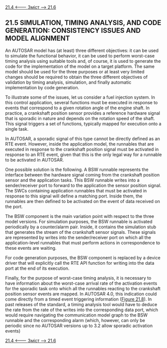 [21.4 <--- ](21_4.md) [   Зміст   ](README.md) [--> 21.6](21_6.md)

## 21.5 SIMULATION, TIMING ANALYSIS, AND CODE GENERATION: CONSISTENCY ISSUES AND MODEL ALIGNMENT

An AUTOSAR model has (at least) three different objectives: it can be used to simulate the functional behavior, it can be used to perform worst-case timing analysis using suitable tools and, of course, it is used to generate the code for the implementation of the model on a target platform. The same model should be used for the three purposes or at least very limited changes should be required to obtain the three different objectives of validation by timing analysis, simulation, and finally automatic implementation by code generation.

To illustrate some of the issues, let us consider a fuel injection system. In this control application, several functions must be executed in response to events that correspond to a given rotation angle of the engine shaft. In practice, a crankshaft position sensor provides a reference hardware signal that is sporadic in nature and depends on the rotation speed of the shaft. This signal triggers a set of functions, typically mapped for execution onto a single task.

In AUTOSAR, a sporadic signal of this type cannot be directly defined as an RTE event. However, inside the application model, the runnables that are executed in response to the crankshaft position signal must be activated in response to an RTE event, given that this is the only legal way for a runnable to be activated in AUTOSAR.

One possible solution is the following. A BSW runnable represents the interface between the hardware signal coming from the crankshaft position sensor and the application tasks. This BSW runnable writes into a sender/receiver port to forward to the application the sensor position signal. The SWCs containing application runnables that must be activated in response to this signal will define a matching port. Inside them, the runnables are then defined to be activated on the event of data received on the port.

The BSW component is the main variation point with respect to the three model versions. For simulation purposes, the BSW runnable is activated periodically by a counter/alarm pair. Inside, it contains the simulation stub that generates the stream of the crankshaft sensor signals. These signals are represented by writes into the sender/receiver port on which all the application-level runnables that must perform actions in correspondence to these events are waiting.

For code generation purposes, the BSW component is replaced by a device driver that will explicitly call the RTE API function for writing into the data port at the end of its execution.

Finally, for the purpose of worst-case timing analysis, it is necessary to have information about the worst-case arrival rate of the activation events for the sporadic task onto which all the runnables reacting to the crankshaft position sensor events are mapped. In AUTOSAR 4.0, this indication could come directly from a timed event triggering information ([Figure 21.8](#_bookmark128)). In past releases of the standard, a timing analysis tool would have to deduce the rate from the rate of the writes into the corresponding data port, which would require navigating the communication model graph to the BSW runnable and the corresponding alarm (which, however, can only be periodic since no AUTOSAR versions up to 3.2 allow sporadic activation events)

[21.4 <--- ](21_4.md) [   Зміст   ](README.md) [--> 21.6](21_6.md)